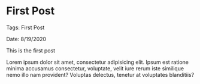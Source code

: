 # First Post

Tags: First Post

Date: 8/19/2020

This is the first post

Lorem ipsum dolor sit amet, consectetur adipisicing elit. Ipsum est ratione minima accusamus consectetur, voluptate, velit iure rerum iste similique nemo illo nam provident? Voluptas delectus, tenetur at voluptates blanditiis?